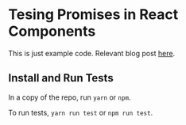 # Tesing Promises in React Components

This is just example code. Relevant blog post [here](http://dfcorrigan.com/blog/2017/05/18/testing-react-promises-notes.html).

## Install and Run Tests

In a copy of the repo, run `yarn` or `npm`.

To run tests, `yarn run test` or `npm run test`.


